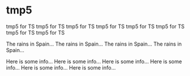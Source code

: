 tmp5
====

tmp5 for TS
tmp5 for TS
tmp5 for TS
tmp5 for TS
tmp5 for TS
tmp5 for TS
tmp5 for TS
tmp5 for TS

The rains in Spain...
The rains in Spain...
The rains in Spain...
The rains in Spain...

Here is some info...
Here is some info...
Here is some info...
Here is some info...
Here is some info...
Here is some info...
